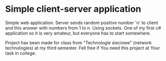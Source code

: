 # Simple client-server application

Simple web application. Server sends random positive number 'n' to client and this answer with numbers from 1 to n. Using sockets.
One of my first c# application so it is very amateur, but everyone has to start somewhere.

Project has been made for class from "Technologie sieciowe" (network technologies) at my third semester.
Fell free if You need this project at Your task in college.
